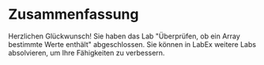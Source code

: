 # Zusammenfassung

Herzlichen Glückwunsch! Sie haben das Lab "Überprüfen, ob ein Array bestimmte Werte enthält" abgeschlossen. Sie können in LabEx weitere Labs absolvieren, um Ihre Fähigkeiten zu verbessern.
